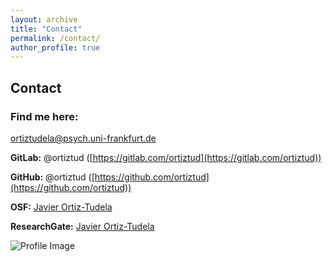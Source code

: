 ```yaml
---
layout: archive
title: "Contact"
permalink: /contact/
author_profile: true
---
```


## Contact

### Find me here:

[ortiztudela@psych.uni-frankfurt.de](mailto:ortiztudela@psych.uni-frankfurt.de)

**GitLab:** @ortiztud ([https://gitlab.com/ortiztud](https://gitlab.com/ortiztud))

**GitHub:** @ortiztud ([https://github.com/ortiztud](https://github.com/ortiztud))

**OSF:** [Javier Ortiz-Tudela](http://osf.io/5rpmj)

**ResearchGate:** [Javier Ortiz-Tudela](https://www.researchgate.net/profile/Javier_Ortiz-Tudela)

![Profile Image](https://lh4.googleusercontent.com/-30o3cr_fB7yNPu1rGBh6s8pNBaATur_oJJJuQxnbXxfhZx-h4ey00739X58063Ru7ohFNBEyZ7EgCIHejkw_5Rb4Y6a_vLj8NOCc__Dr7c-eTTmM03I9GjyolSCtaioaw=w1280)
